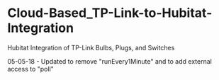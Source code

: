 # Cloud-Based_TP-Link-to-Hubitat-Integration
Hubitat Integration of TP-Link Bulbs, Plugs, and Switches

05-05-18 - Updated to remove "runEvery1Minute" and to add external access to "poll"
